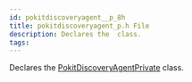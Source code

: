 ```yaml
---
id: pokitdiscoveryagent__p_8h
title: pokitdiscoveryagent_p.h File
description: Declares the  class.
tags:
---
```

Declares the [PokitDiscoveryAgentPrivate](classPokitDiscoveryAgentPrivate) class.

